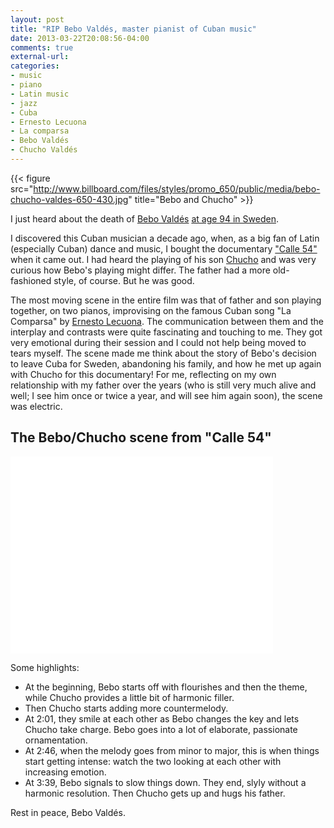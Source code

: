 ```yaml
---
layout: post
title: "RIP Bebo Valdés, master pianist of Cuban music"
date: 2013-03-22T20:08:56-04:00
comments: true
external-url:
categories:
- music
- piano
- Latin music
- jazz
- Cuba
- Ernesto Lecuona
- La comparsa
- Bebo Valdés
- Chucho Valdés
---
```

{{< figure src="http://www.billboard.com/files/styles/promo_650/public/media/bebo-chucho-valdes-650-430.jpg" title="Bebo and Chucho" >}}

I just heard about the death of [Bebo Valdés](http://en.wikipedia.org/wiki/Bebo_Vald%C3%A9s) [at age 94 in Sweden](http://www.npr.org/blogs/ablogsupreme/2013/03/22/175080694/bebo-vald-s-giant-of-cuban-music-is-dead?ft=1&f=1039).

I discovered this Cuban musician a decade ago, when, as a big fan of Latin (especially Cuban) dance and music, I bought the documentary ["Calle 54"](http://en.wikipedia.org/wiki/Calle_54) when it came out. I had heard the playing of his son [Chucho](http://en.wikipedia.org/wiki/Chucho_Vald%C3%A9s) and was very curious how Bebo's playing might differ. The father had a more old-fashioned style, of course. But he was good.

The most moving scene in the entire film was that of father and son playing together, on two pianos, improvising on the famous Cuban song "La Comparsa" by [Ernesto Lecuona](http://en.wikipedia.org/wiki/Ernesto_Lecuona). The communication between them and the interplay and contrasts were quite fascinating and touching to me. They got very emotional during their session and I could not help being moved to tears myself. The scene made me think about the story of Bebo's decision to leave Cuba for Sweden, abandoning his family, and how he met up again with Chucho for this documentary! For me, reflecting on my own relationship with my father over the years (who is still very much alive and well; I see him once or twice a year, and will see him again soon), the scene was electric.

## The Bebo/Chucho scene from "Calle 54"

<iframe width="420" height="315" src="//www.youtube.com/embed/enblfWLM4n0" frameborder="0" allowfullscreen></iframe>

Some highlights:

- At the beginning, Bebo starts off with flourishes and then the theme, while Chucho provides a little bit of harmonic filler.
- Then Chucho starts adding more countermelody.
- At 2:01, they smile at each other as Bebo changes the key and lets Chucho take charge. Bebo goes into a lot of elaborate, passionate ornamentation.
- At 2:46, when the melody goes from minor to major, this is when things start getting intense: watch the two looking at each other with increasing emotion.
- At 3:39, Bebo signals to slow things down. They end, slyly without a harmonic resolution. Then Chucho gets up and hugs his father.

Rest in peace, Bebo Valdés.
